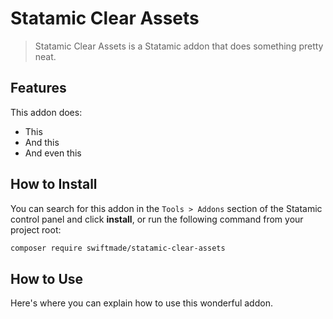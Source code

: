 # Statamic Clear Assets

> Statamic Clear Assets is a Statamic addon that does something pretty neat.

## Features

This addon does:

- This
- And this
- And even this

## How to Install

You can search for this addon in the `Tools > Addons` section of the Statamic control panel and click **install**, or run the following command from your project root:

``` bash
composer require swiftmade/statamic-clear-assets
```

## How to Use

Here's where you can explain how to use this wonderful addon.
